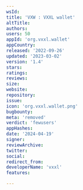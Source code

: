 ```yaml
---
wsId: 
title: 'VXW : VXXL wallet'
altTitle: 
authors: 
users: 50
appId: 'org.vxxl.wallet'
appCountry: 
released: '2022-09-26'
updated: '2023-03-02'
version: '1.4'
stars: 
ratings: 
reviews: 
size: 
website: 
repository: 
issue: 
icon: 'org.vxxl.wallet.png'
bugbounty: 
meta: 'removed'
verdict: 'fewusers'
appHashes: 
date: '2024-04-19'
signer: 
reviewArchive: 
twitter: 
social: 
redirect_from: 
developerName: 'vxxl'
features: 

---
```


